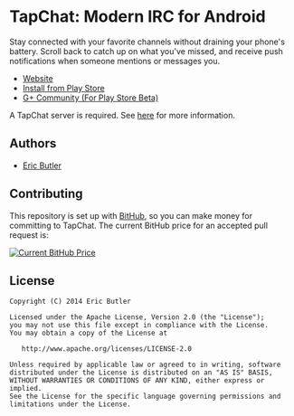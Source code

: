 TapChat: Modern IRC for Android
==============================

Stay connected with your favorite channels without draining your phone's battery. Scroll back to catch up on what you've missed, and receive push notifications when someone mentions or messages you.

 * [Website](http://tapchatapp.com/)
 * [Install from Play Store](https://play.google.com/store/apps/details?id=com.tapchatapp.android)
 * [G+ Community (For Play Store Beta)](https://plus.google.com/communities/114324036729579908612)

A TapChat server is required. See [here](https://github.com/tapchat/tapchat) for more information.

Authors
-------

 * [Eric Butler](https://twitter.com/codebutler)

Contributing
------------

This repository is set up with [BitHub](https://whispersystems.org/blog/bithub/), so you can make money for committing to TapChat. The current BitHub price for an accepted pull request is:

[![Current BitHub Price](https://tapchat-bithub.herokuapp.com/v1/status/payment/commit/)](https://tapchat-bithub.herokuapp.com/)


License
-------

    Copyright (C) 2014 Eric Butler

    Licensed under the Apache License, Version 2.0 (the "License");
    you may not use this file except in compliance with the License.
    You may obtain a copy of the License at

       http://www.apache.org/licenses/LICENSE-2.0

    Unless required by applicable law or agreed to in writing, software
    distributed under the License is distributed on an "AS IS" BASIS,
    WITHOUT WARRANTIES OR CONDITIONS OF ANY KIND, either express or implied.
    See the License for the specific language governing permissions and
    limitations under the License.


